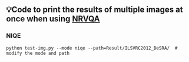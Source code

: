 ## 💡Code to print the results of multiple images at once when using [NRVQA](https://github.com/buyizhiyou/NRVQA)

### NIQE

    python test-img.py --mode niqe --path=Result/ILSVRC2012_DeSRA/  # modify the mode and path


